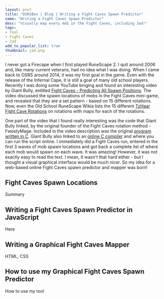 ```yaml
---
layout: post
title: "OSRSBox | Blog | Writing a Fight Caves Spawn Predictor"
name: "Writing a Fight Caves Spawn Predictor"
desc: "Visually map every mob in the Fight Caves, including Jad!"
tags:
- Tool
- Fight Caves
- Jad
add_to_popular_list: true
thumbnail: jad.png
---
```


I never got a Firecape when I first played RuneScape 2. I quit around 2006 and, like many current veterans, had no idea what I was doing. When I came back to OSRS around 2014, it was my first goal in the game. Even with the release of the Infernal Cape, it is still a goal of many old school players. Recently I was doing some YouTube binging and found an interesting video by Giant Bully, entitled [Fight Caves - Predicting All Spawn Positions](https://www.youtube.com/watch?v=LG5hy9bfb_g). The video discussed the spawn locations of mobs in the Fight Caves mini-game, and revealed that they are a set pattern - based on 15 different rotations. Now, even the Old School RuneScape Wikia lists the 15 different [TzHaar Fight Cave Rotations](http://oldschoolrunescape.wikia.com/wiki/TzHaar_Fight_Cave/Rotations) on rotations with maps for each of the rotations.

One part of the video that I found really interesting was the code that Giant Bully linked, by the original founder of the Fight Caves rotation method - FwostyMage. Included in the video description was the original [program written in C](https://pastebin.com/vziVqdtR). Giant Bully also linked to an [online C compiler](https://www.tutorialspoint.com/compile_c_online.php) and where you can run the script online. I immediately did a Fight Caves run, entered in the first 3 waves of mob spawn locations and got back a complete list of where each mob would spawn on each wave. It was amazing! However, it was not exactly easy to read the text. I mean, it wasn't that hard either - but I thought a visual graphical interface would be much nicer. So my idea for a web-based online Fight Caves spawn predictor and mapper was born! 

## Fight Caves Spawn Locations

Summary

## Writing a Fight Caves Spawn Predictor in JavaScript

Here

## Writing a Graphical Fight Caves Mapper

HTML, CSS

## How to use my Graphical Fight Caves Spawn Predictor

How to use my tool
